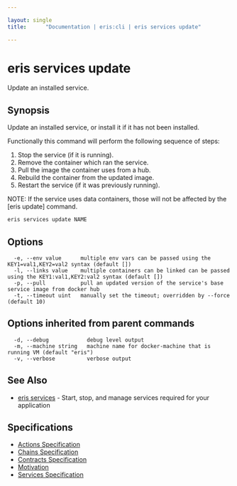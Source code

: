 ```yaml
---

layout: single
title:      "Documentation | eris:cli | eris services update"

---
```


# eris services update

Update an installed service.

## Synopsis

Update an installed service, or install it if it has not been installed.

Functionally this command will perform the following sequence of steps:

1. Stop the service (if it is running).
2. Remove the container which ran the service.
3. Pull the image the container uses from a hub.
4. Rebuild the container from the updated image.
5. Restart the service (if it was previously running).

NOTE: If the service uses data containers, those will not be affected
by the [eris update] command.

```bash
eris services update NAME
```

## Options

```
  -e, --env value      multiple env vars can be passed using the KEY1=val1,KEY2=val2 syntax (default [])
  -l, --links value    multiple containers can be linked can be passed using the KEY1:val1,KEY2:val2 syntax (default [])
  -p, --pull           pull an updated version of the service's base service image from docker hub
  -t, --timeout uint   manually set the timeout; overridden by --force (default 10)
```

## Options inherited from parent commands

```
  -d, --debug            debug level output
  -m, --machine string   machine name for docker-machine that is running VM (default "eris")
  -v, --verbose          verbose output
```

## See Also

* [eris services](/docs/documentation/cli/0.11.3/eris_services/)	 - Start, stop, and manage services required for your application

## Specifications

* [Actions Specification](/docs/documentation/cli/0.11.3/actions_specification/)
* [Chains Specification](/docs/documentation/cli/0.11.3/chains_specification/)
* [Contracts Specification](/docs/documentation/cli/0.11.3/contracts_specification/)
* [Motivation](/docs/documentation/cli/0.11.3/motivation/)
* [Services Specification](/docs/documentation/cli/0.11.3/services_specification/)

